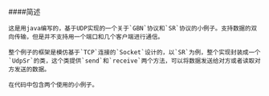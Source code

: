 ####简述


    这是用java编写的，基于UDP实现的一个关于`GBN`协议和`SR`协议的小例子。支持数据的双向传输，但是并不支持用一个端口和几个客户端进行通信。

    整个例子的框架是模仿基于`TCP`连接的`Socket`设计的，以`SR`为例，整个实现封装成一个`UdpSr`的类，这个类提供`send`和`receive`两个方法，可以将数据发送给对方或者读取对方发送的数据。

    在代码中包含两个使用的小例子。
